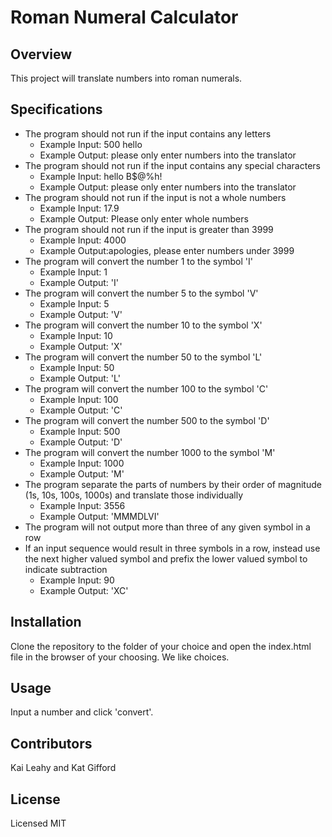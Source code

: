 # Roman Numeral Calculator

## Overview

This project will translate numbers into roman numerals.

## Specifications

* The program should not run if the input contains any letters
  - Example Input: 500 hello
  - Example Output: please only enter numbers into the translator
* The program should not run if the input contains any special characters
  - Example Input: hello B$@%h!
  - Example Output: please only enter numbers into the translator
* The program should not run if the input is not a whole numbers
  - Example Input: 17.9
  - Example Output: Please only enter whole numbers
* The program should not run if the input is greater than 3999
  - Example Input: 4000
  - Example Output:apologies, please enter numbers under 3999
* The program will convert the number 1 to the symbol 'I'
  - Example Input: 1
  - Example Output: 'I'
* The program will convert the number 5 to the symbol 'V'
  - Example Input: 5
  - Example Output: 'V'
* The program will convert the number 10 to the symbol 'X'
  - Example Input: 10
  - Example Output: 'X'
* The program will convert the number 50 to the symbol 'L'
  - Example Input: 50
  - Example Output: 'L'
* The program will convert the number 100 to the symbol 'C'
  - Example Input: 100
  - Example Output: 'C'
* The program will convert the number 500 to the symbol 'D'
  - Example Input: 500
  - Example Output: 'D'
* The program will convert the number 1000 to the symbol 'M'
  - Example Input: 1000
  - Example Output: 'M'
* The program separate the parts of numbers by their order of magnitude (1s, 10s, 100s, 1000s) and translate those individually
  - Example Input: 3556
  - Example Output: 'MMMDLVI'
* The program will not output more than three of any given symbol in a row
* If an input sequence would result in three symbols in a row, instead use the next higher valued symbol and prefix the lower valued symbol to indicate subtraction
  - Example Input: 90
  - Example Output: 'XC'

## Installation

Clone the repository to the folder of your choice and open the index.html file in the browser of your choosing. We like choices.

## Usage

Input a number and click 'convert'.

## Contributors

Kai Leahy and Kat Gifford

## License

Licensed MIT
